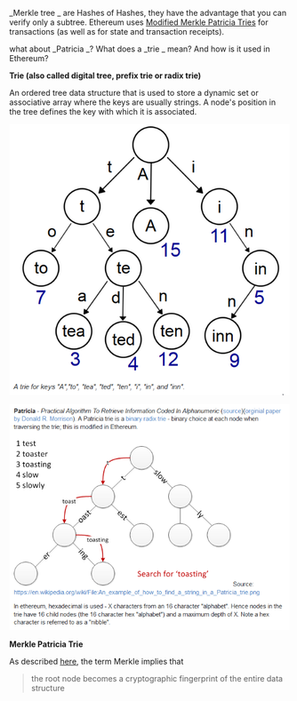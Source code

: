 _Merkle tree _ are Hashes of Hashes, they have the advantage that you can verify only a subtree. Ethereum uses  [Modified Merkle Patricia Tries](https://github.com/ethereum/wiki/wiki/Patricia-Tree)  for transactions \(as well as for state and transaction receipts\).

what about  _Patricia _? What does a  _trie _ mean? And how is it used in Ethereum?

**Trie \(also called digital tree, prefix trie or radix trie\)**

An ordered tree data structure that is used to store a dynamic set or associative array where the keys are usually strings. A node's position in the tree defines the key with which it is associated.

![](/assets/trie1.png)

![](/assets/pat.png)



**Merkle Patricia Trie**

As described [here](https://easythereentropy.wordpress.com/2014/06/04/understanding-the-ethereum-trie/), the term Merkle implies that

> the root node becomes a cryptographic fingerprint of the entire data structure



